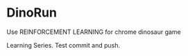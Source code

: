 # DinoRun
Use REINFORCEMENT LEARNING for chrome dinosaur game

Learning Series. Test commit and push.

